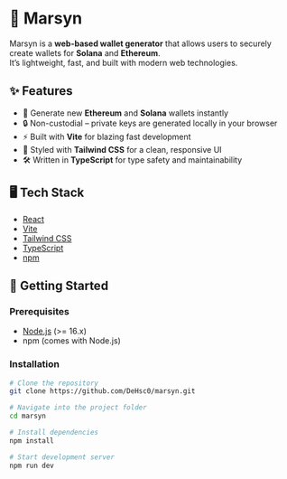 # 🌌 Marsyn  

Marsyn is a **web-based wallet generator** that allows users to securely create wallets for **Solana** and **Ethereum**.  
It’s lightweight, fast, and built with modern web technologies.  

## ✨ Features  
- 🔑 Generate new **Ethereum** and **Solana** wallets instantly  
- 🔒 Non-custodial – private keys are generated locally in your browser  
- ⚡ Built with **Vite** for blazing fast development  
- 🎨 Styled with **Tailwind CSS** for a clean, responsive UI  
- 🛠️ Written in **TypeScript** for type safety and maintainability  

## 🖥️ Tech Stack  
- [React](https://reactjs.org/)  
- [Vite](https://vitejs.dev/)  
- [Tailwind CSS](https://tailwindcss.com/)  
- [TypeScript](https://www.typescriptlang.org/)  
- [npm](https://www.npmjs.com/)  

## 🚀 Getting Started  

### Prerequisites  
- [Node.js](https://nodejs.org/) (>= 16.x)  
- npm (comes with Node.js)  

### Installation  
```bash
# Clone the repository
git clone https://github.com/DeHsc0/marsyn.git

# Navigate into the project folder
cd marsyn

# Install dependencies
npm install

# Start development server
npm run dev
